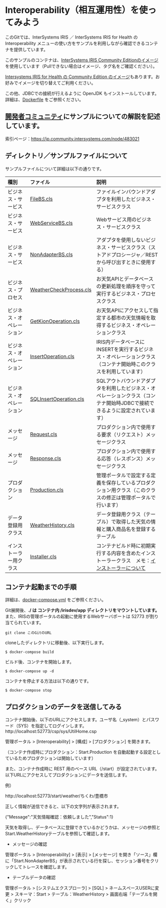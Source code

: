 # Interoperability（相互運用性）を使ってみよう
このGitでは、InterSystems IRIS ／ InterSystems IRIS for Health の Interoperability メニューの使い方をサンプルを利用しながら確認できるコンテナを提供しています。

このサンプルのコンテナは、[InterSystems IRIS Community Editionのイメージ](https://hub.docker.com/_/intersystems-iris-data-platform)を使用しています（Pullできない場合はイメージ、タグ名をご確認ください）。

[Intersystems IRIS for Health の Community Edition のイメージ](https://hub.docker.com/_/intersystems-iris-for-health)もあります。お好みでイメージを切り替えてご利用ください。

この他、JDBCでの接続が行えるように OpenJDK もインストールしています。
詳細は、[Dockerfile](./Dockerfile) をご参照ください。


## [開発者コミュニティ](https://jp.community.intersystems.com)にサンプルについての解説を記述しています。
索引ページ：https://jp.community.intersystems.com/node/483021



## ディレクトリ／サンプルファイルについて
サンプルファイルについて詳細は以下の通りです。

|種別|ファイル|説明|
|:--|:--|:--|
|ビジネス・サービス|[FileBS.cls](/src/Start/FileBS.cls)|ファイルインバウンドアダプタを利用したビジネス・サービスクラス|
|ビジネス・サービス|[WebServiceBS.cls](/src/Start/WS/WebServiceBS.cls)|Webサービス用のビジネス・サービスクラス|
|ビジネス・サービス|[NonAdapterBS.cls](/src/Start/NonAdapterBS.cls)|アダプタを使用しないビジネス・サービスクラス（ストアドプロシージャ／RESTから呼び出すときに使用する）|
|ビジネス・プロセス|[WeatherCheckProcess.cls](/src/Start/WeatherCheckProcess.cls)|お天気APIとデータベースの更新処理を順序を守って実行するビジネス・プロセスクラス|
|ビジネス・オペレーション|[GetKionOperation.cls](/src/Start/GetKionOperation.cls)|お天気APIにアクセスして指定する都市の天気情報を取得するビジネス・オペレーションクラス|
|ビジネス・オペレーション|[InsertOperation.cls](/src/Start/InsertOperation.cls)|IRIS内データベースにINSERTを実行するビジネス・オペレーションクラス（コンテナ開始時このクラスを利用しています）|
|ビジネス・オペレーション|[SQLInsertOperation.cls](/src/Start/SQLInsertOperation.cls)|SQLアウトバウンドアダプタを利用したビジネス・オペレーションクラス（コンテナ開始時JDBCで接続できるように設定されています）|
|メッセージ|[Request.cls](/src/Start/Request.cls)|プロダクション内で使用する要求（リクエスト）メッセージクラス|
|メッセージ|[Response.cls](/src/Start/Response.cls)|プロダクション内で使用する応答（レスポンス）メッセージクラス|
|プロダクション|[Production.cls](/src/Start/Production.cls)|管理ポータルで設定する定義を保存しているプロダクション用クラス（このクラスの修正は管理ポータルで行います）|
|データ登録用クラス|[WeatherHistory.cls](/src/Start/WeatherHistory.cls)|データ登録用クラス（テーブル）で取得した天気の情報と購入商品名を登録するテーブル|
|インストーラー用クラス|[Installer.cls](/src/Installer.cls)|コンテナビルド時に初期実行する内容を含めたインストーラークラス　メモ：[インストーラーについて](https://docs.intersystems.com/iris20201/csp/docbookj/DocBook.UI.Page.cls?KEY=GCI_manifest)|


## コンテナ起動までの手順
詳細は、[docker-compose.yml](./docker-compose.yml) をご参照ください。

Git展開後、**./ は コンテナ内 /irisdev/app ディレクトリをマウントしています。**
また、IRISの管理ポータルの起動に使用するWebサーバポートは 52773 が割り当てられています。

```
git clone このGitのURL
```
cloneしたディレクトリに移動後、以下実行します。

```
$ docker-compose build
```
ビルド後、コンテナを開始します。
```
$ docker-compose up -d
```
コンテナを停止する方法は以下の通りです。
```
$ docker-compose stop
```

## プロダクションのデータを送信してみる
コンテナ開始後、以下のURLにアクセスします。ユーザ名（_system）とパスワード（SYS）を指定してログインします。
http://localhost:52773/csp/sys/UtilHome.csp

管理ポータル > [Interoperability] > [構成] > [プロダクション] を開きます。

（コンテナ作成時にプロダクション：Start.Production を自動起動する設定としているためプロダクションは開始しています）

また、コンテナ作成時に REST 用のベース URL（/start）が設定されています。
以下URLにアクセスしてプロダクションにデータを送信します。

例）

http://localhost:52773/start/weather/ちくわ/豊橋市

正しく情報が送信できると、以下の文字列が表示されます。

{"Message":"天気情報確認：依頼しました","Status":1}

天気を取得し、データベースに登録できているかどうかは、メッセージの参照とStart.WeatherHistoryテーブルを参照して確認します。

- メッセージの確認

管理ポータル > [Interoperability] > [表示] > [メッセージ] を開き「ソース」欄に「Start.NonAdapterBS」が表示されている行を探し、セッション番号をクリックしてトレースを確認します。

- テーブルデータの確認

管理ポータル > [システムエクスプローラ] > [SQL] > ネームスぺースUSERに変更 > スキーマ：Start > テーブル：WeatherHistory > 画面右端「テーブルを開く」クリック